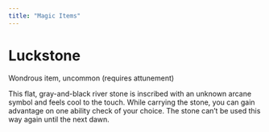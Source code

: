 ```yaml
---
title: "Magic Items"
---
```


# Luckstone
Wondrous item, uncommon (requires attunement)

This flat, gray-and-black river stone is inscribed with an unknown arcane symbol and feels cool to the touch. While carrying the stone, you can gain advantage on one ability check of your choice. The stone can’t be used this way again until the next dawn.
